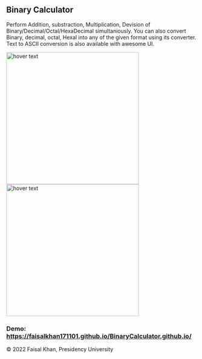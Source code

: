 ## Binary Calculator

Perform Addition, substraction, Multiplication, Devision of Binary/Decimal/Octal/HexaDecimal simultaniously. You can also convert Binary, decimal, octal, Hexal into any of the given format using its converter. Text to ASCII conversion is also available with awesome UI.

<img src="https://user-images.githubusercontent.com/87291732/210175324-555c8b10-2034-4aa7-b0fd-2b4b4e2a1bde.png" width="350" title="hover text">
<img src="https://user-images.githubusercontent.com/87291732/210175346-8588b99b-62e4-46d4-8fe3-c040640f7bd9.png" width="350" title="hover text">

### Demo: https://faisalkhan171101.github.io/BinaryCalculator.github.io/

© 2022 Faisal Khan, Presidency University
